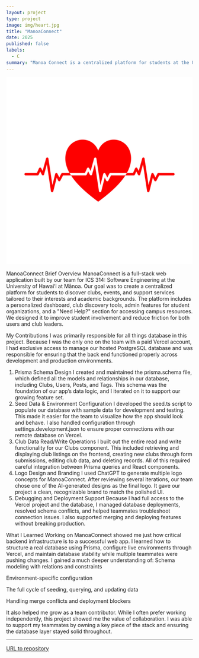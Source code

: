 ```yaml
---
layout: project
type: project
image: img/heart.jpg
title: "ManoaConnect"
date: 2025
published: false
labels:
  - C
summary: "Manoa Connect is a centralized platform for students at the University of Hawai‘i at Mānoa to explore clubs, connect with communities, and manage their campus involvement. The Club Hub system allows students to browse club profiles, view posts, and use dashboards to manage participation. Club leaders can create or manage club entries, while admins can remove inappropriate content."
---
```

<img width="600px" class="rounded float-start pe-4" src="../img/heart.jpg">

ManoaConnect
Brief Overview
ManoaConnect is a full-stack web application built by our team for ICS 314: Software Engineering at the University of Hawaiʻi at Mānoa. Our goal was to create a centralized platform for students to discover clubs, events, and support services tailored to their interests and academic backgrounds. The platform includes a personalized dashboard, club discovery tools, admin features for student organizations, and a "Need Help?" section for accessing campus resources. We designed it to improve student involvement and reduce friction for both users and club leaders.

My Contributions
I was primarily responsible for all things database in this project. Because I was the only one on the team with a paid Vercel account, I had exclusive access to manage our hosted PostgreSQL database and was responsible for ensuring that the back end functioned properly across development and production environments.
1. Prisma Schema Design
I created and maintained the prisma.schema file, which defined all the models and relationships in our database, including Clubs, Users, Posts, and Tags. This schema was the foundation of our app’s data logic, and I iterated on it to support our growing feature set.
2. Seed Data & Environment Configuration
I developed the seed.ts script to populate our database with sample data for development and testing. This made it easier for the team to visualize how the app should look and behave. I also handled configuration through settings.development.json to ensure proper connections with our remote database on Vercel.
3. Club Data Read/Write Operations
I built out the entire read and write functionality for our Clubs component. This included retrieving and displaying club listings on the frontend, creating new clubs through form submissions, editing club data, and deleting records. All of this required careful integration between Prisma queries and React components.
4. Logo Design and Branding
I used ChatGPT to generate multiple logo concepts for ManoaConnect. After reviewing several iterations, our team chose one of the AI-generated designs as the final logo. It gave our project a clean, recognizable brand to match the polished UI.
5. Debugging and Deployment Support
Because I had full access to the Vercel project and the database, I managed database deployments, resolved schema conflicts, and helped teammates troubleshoot connection issues. I also supported merging and deploying features without breaking production.

What I Learned
Working on ManoaConnect showed me just how critical backend infrastructure is to a successful web app. I learned how to structure a real database using Prisma, configure live environments through Vercel, and maintain database stability while multiple teammates were pushing changes.
I gained a much deeper understanding of:
Schema modeling with relations and constraints


Environment-specific configuration


The full cycle of seeding, querying, and updating data


Handling merge conflicts and deployment blockers


It also helped me grow as a team contributor. While I often prefer working independently, this project showed me the value of collaboration. I was able to support my teammates by owning a key piece of the stack and ensuring the database layer stayed solid throughout.

---
[URL to repository](http://github.com/mateoMaramara/heartRateCalculator)
